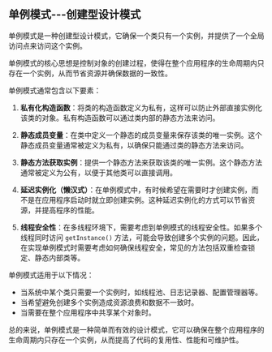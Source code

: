 ## 单例模式---创建型设计模式

单例模式是一种创建型设计模式，它确保一个类只有一个实例，并提供了一个全局访问点来访问这个实例。

单例模式的核心思想是控制对象的创建过程，使得在整个应用程序的生命周期内只存在一个实例，从而节省资源并确保数据的一致性。

单例模式通常包含以下要素：

1. **私有化构造函数**：将类的构造函数定义为私有，这样可以防止外部直接实例化该类的对象。私有构造函数可以通过类内部的静态方法来访问。

2. **静态成员变量**：在类中定义一个静态的成员变量来保存该类的唯一实例。这个静态成员变量通常被定义为私有，以确保只能通过类的静态方法来访问。

3. **静态方法获取实例**：提供一个静态方法来获取该类的唯一实例。这个静态方法通常被定义为公有，以便于其他类可以直接调用。

4. **延迟实例化（懒汉式）**：在单例模式中，有时候希望在需要时才创建实例，而不是在应用程序启动时就立即创建实例。这种延迟实例化的方式可以节省资源，并提高程序的性能。

5. **线程安全性**：在多线程环境下，需要考虑到单例模式的线程安全性。如果多个线程同时访问 `getInstance()` 方法，可能会导致创建多个实例的问题。因此，在实现单例模式时需要考虑如何确保线程安全，常见的方法包括双重检查锁定、静态内部类等。

单例模式适用于以下情况：

- 当系统中某个类只需要一个实例时，如线程池、日志记录器、配置管理器等。
- 当希望避免创建多个实例造成资源浪费和数据不一致时。
- 当需要在整个应用程序中共享某个对象时。

总的来说，单例模式是一种简单而有效的设计模式，它可以确保在整个应用程序的生命周期内只存在一个实例，从而提高了代码的复用性、性能和可维护性。
